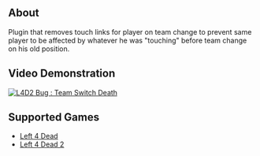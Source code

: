 About
------
Plugin that removes touch links for player on team change to prevent same player to be affected by whatever he was "touching" before team change on his old position.

Video Demonstration
------
[![L4D2 Bug : Team Switch Death](http://img.youtube.com/vi/mYs2N5INr8s/default.jpg)](http://www.youtube.com/watch?v=mYs2N5INr8s "L4D2 Bug : Team Switch Death")

Supported Games
------
- [Left 4 Dead](https://store.steampowered.com/app/500/Left_4_Dead/)
- [Left 4 Dead 2](https://store.steampowered.com/app/550/Left_4_Dead_2/)
